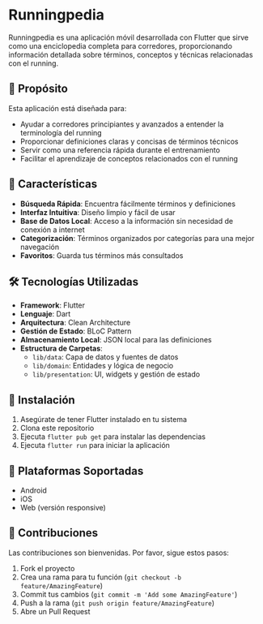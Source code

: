 # Runningpedia

Runningpedia es una aplicación móvil desarrollada con Flutter que sirve como una enciclopedia completa para corredores, proporcionando información detallada sobre términos, conceptos y técnicas relacionadas con el running.

## 🎯 Propósito

Esta aplicación está diseñada para:
- Ayudar a corredores principiantes y avanzados a entender la terminología del running
- Proporcionar definiciones claras y concisas de términos técnicos
- Servir como una referencia rápida durante el entrenamiento
- Facilitar el aprendizaje de conceptos relacionados con el running

## 🔧 Características

- **Búsqueda Rápida**: Encuentra fácilmente términos y definiciones
- **Interfaz Intuitiva**: Diseño limpio y fácil de usar
- **Base de Datos Local**: Acceso a la información sin necesidad de conexión a internet
- **Categorización**: Términos organizados por categorías para una mejor navegación
- **Favoritos**: Guarda tus términos más consultados

## 🛠️ Tecnologías Utilizadas

- **Framework**: Flutter
- **Lenguaje**: Dart
- **Arquitectura**: Clean Architecture
- **Gestión de Estado**: BLoC Pattern
- **Almacenamiento Local**: JSON local para las definiciones
- **Estructura de Carpetas**:
  - `lib/data`: Capa de datos y fuentes de datos
  - `lib/domain`: Entidades y lógica de negocio
  - `lib/presentation`: UI, widgets y gestión de estado

## 🚀 Instalación

1. Asegúrate de tener Flutter instalado en tu sistema
2. Clona este repositorio
3. Ejecuta `flutter pub get` para instalar las dependencias
4. Ejecuta `flutter run` para iniciar la aplicación

## 📱 Plataformas Soportadas

- Android
- iOS
- Web (versión responsive)

## 🤝 Contribuciones

Las contribuciones son bienvenidas. Por favor, sigue estos pasos:
1. Fork el proyecto
2. Crea una rama para tu función (`git checkout -b feature/AmazingFeature`)
3. Commit tus cambios (`git commit -m 'Add some AmazingFeature'`)
4. Push a la rama (`git push origin feature/AmazingFeature`)
5. Abre un Pull Request
